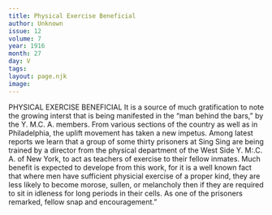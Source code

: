 ```yaml
---
title: Physical Exercise Beneficial
author: Unknown
issue: 12
volume: 7
year: 1916
month: 27
day: V
tags:
layout: page.njk
image:
---
```

PHYSICAL EXERCISE BENEFICIAL       It is a source of much gratification to note the growing interst that is being manifested in the “man behind the bars,” by the Y. M.C. A. members. From various sections of the country as well as in Philadelphia, the uplift movement has taken a new impetus. Among latest reports we learn that a group of some thirty prisoners at Sing Sing are being trained by a director from the physical department of the West Side Y. M:.C. A. of New York, to act as teachers of exercise to their fellow inmates. Much benefit is expected to develope from this work, for it is a well known fact that where men have sufficient physicial exercise of a proper kind, they are less likely to become morose, sullen, or melancholy then if they are required to sit in idleness for long periods in their cells.       As one of the prisoners remarked, fellow snap and encouragement.”    


